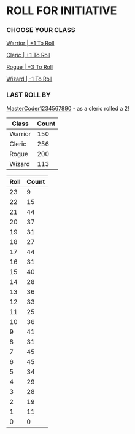 # ROLL FOR INITIATIVE
### CHOOSE YOUR CLASS

[Warrior | +1 To Roll](https://github.com/benjaminsampica/benjaminsampica/issues/new?title=roll%7Cwarrior&body=Just+click+%27Submit+new+issue%27.)

[Cleric | +1 To Roll](https://github.com/benjaminsampica/benjaminsampica/issues/new?title=roll%7Ccleric&body=Just+click+%27Submit+new+issue%27.)

[Rogue | +3 To Roll](https://github.com/benjaminsampica/benjaminsampica/issues/new?title=roll%7Crogue&body=Just+click+%27Submit+new+issue%27.)

[Wizard | -1 To Roll](https://github.com/benjaminsampica/benjaminsampica/issues/new?title=roll%7Cwizard&body=Just+click+%27Submit+new+issue%27.)
### LAST ROLL BY
[MasterCoder1234567890](https://www.github.com/MasterCoder1234567890) - as a cleric rolled a 2!

|Class|Count|
|-|-|
|Warrior|150|
|Cleric|256|
|Rogue|200|
|Wizard|113|

|Roll|Count|
|-|-|
|23|9
|22|15
|21|44
|20|37
|19|31
|18|27
|17|44
|16|31
|15|40
|14|28
|13|36
|12|33
|11|25
|10|36
|9|41
|8|31
|7|45
|6|45
|5|34
|4|29
|3|28
|2|19
|1|11
|0|0
